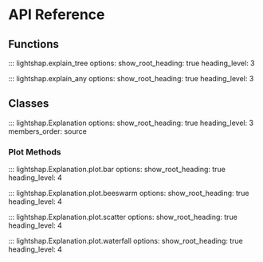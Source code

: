 # API Reference

## Functions

::: lightshap.explain_tree
    options:
      show_root_heading: true
      heading_level: 3

::: lightshap.explain_any
    options:
      show_root_heading: true
      heading_level: 3

## Classes

::: lightshap.Explanation
    options:
      show_root_heading: true
      heading_level: 3
      members_order: source

### Plot Methods

::: lightshap.Explanation.plot.bar
    options:
      show_root_heading: true
      heading_level: 4

::: lightshap.Explanation.plot.beeswarm
    options:
      show_root_heading: true
      heading_level: 4

::: lightshap.Explanation.plot.scatter
    options:
      show_root_heading: true
      heading_level: 4

::: lightshap.Explanation.plot.waterfall
    options:
      show_root_heading: true
      heading_level: 4
